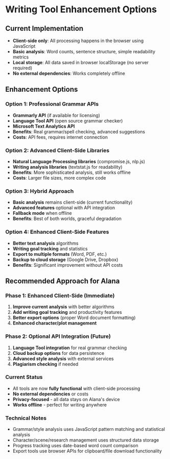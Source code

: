 # Writing Tool Enhancement Options

## Current Implementation
- **Client-side only**: All processing happens in the browser using JavaScript
- **Basic analysis**: Word counts, sentence structure, simple readability metrics
- **Local storage**: All data saved in browser localStorage (no server required)
- **No external dependencies**: Works completely offline

## Enhancement Options

### Option 1: Professional Grammar APIs
- **Grammarly API** (if available for licensing)
- **Language Tool API** (open source grammar checker)
- **Microsoft Text Analytics API**
- **Benefits**: Real grammar/spell checking, advanced suggestions
- **Costs**: API fees, requires internet connection

### Option 2: Advanced Client-Side Libraries
- **Natural Language Processing libraries** (compromise.js, nlp.js)
- **Writing analysis libraries** (textstat.js for readability)
- **Benefits**: More sophisticated analysis, still works offline
- **Costs**: Larger file sizes, more complex code

### Option 3: Hybrid Approach
- **Basic analysis** remains client-side (current functionality)
- **Advanced features** optional with API integration
- **Fallback mode** when offline
- **Benefits**: Best of both worlds, graceful degradation

### Option 4: Enhanced Client-Side Features
- **Better text analysis** algorithms
- **Writing goal tracking** and statistics
- **Export to multiple formats** (Word, PDF, etc.)
- **Backup to cloud storage** (Google Drive, Dropbox)
- **Benefits**: Significant improvement without API costs

## Recommended Approach for Alana

### Phase 1: Enhanced Client-Side (Immediate)
1. **Improve current analysis** with better algorithms
2. **Add writing goal tracking** and productivity features
3. **Better export options** (proper Word document formatting)
4. **Enhanced character/plot management**

### Phase 2: Optional API Integration (Future)
1. **Language Tool integration** for real grammar checking
2. **Cloud backup options** for data persistence
3. **Advanced style analysis** with external services
4. **Plagiarism checking** if needed

### Current Status
- All tools are now **fully functional** with client-side processing
- **No external dependencies** or costs
- **Privacy-focused** - all data stays on Alana's device
- **Works offline** - perfect for writing anywhere

### Technical Notes
- Grammar/style analysis uses JavaScript pattern matching and statistical analysis
- Character/scene/research management uses structured data storage
- Progress tracking uses date-based word count comparison
- Export tools use browser APIs for clipboard/file download functionality
